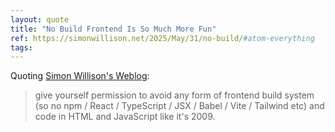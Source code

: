 ```yaml
---
layout: quote
title: "No Build Frontend Is So Much More Fun"
ref: https://simonwillison.net/2025/May/31/no-build/#atom-everything
tags:
---
```


Quoting [Simon Willison&#39;s Weblog](https://simonwillison.net/2025/May/31/no-build/#atom-everything):

> give yourself permission to avoid any form of frontend build system (so no npm / React / TypeScript / JSX / Babel / Vite / Tailwind etc) and code in HTML and JavaScript like it&#39;s 2009.

